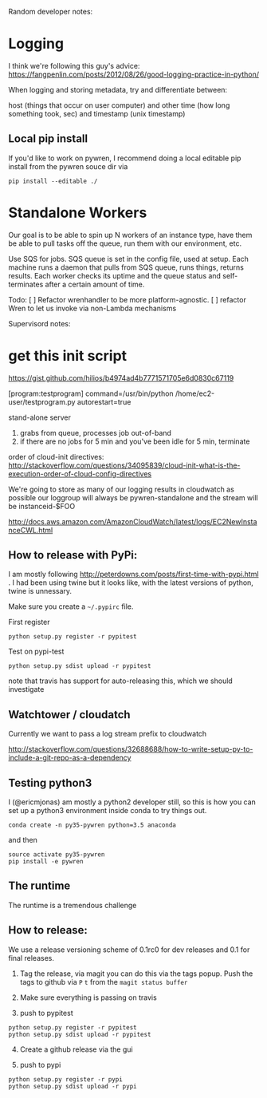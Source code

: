 Random developer notes:

# Logging

I think we're following this guy's advice:
https://fangpenlin.com/posts/2012/08/26/good-logging-practice-in-python/

When logging and storing metadata, try and differentiate between:

host (things that occur on user computer) and other
time (how long something took, sec) and timestamp (unix timestamp) 

## Local pip install
If you'd like to work on pywren, I recommend doing a local editable pip install
from the pywren souce dir via

```
pip install --editable ./
```


# Standalone Workers

Our goal is to be able to spin up N workers of an instance type, have
them be able to pull tasks off the queue, run them with our
environment, etc.

Use SQS for jobs. SQS queue is set in the config file, used at setup. 
Each machine runs a daemon that pulls from SQS queue, runs things, returns
results. 
Each worker checks its uptime and the queue status and self-terminates
after a certain amount of time. 

Todo: 
[ ] Refactor wrenhandler to be more platform-agnostic. 
[ ] refactor Wren to let us invoke via non-Lambda mechanisms




Supervisord notes:
# get this init script

https://gist.github.com/hilios/b4974ad4b7771571705e6d0830c67119


[program:testprogram]
command=/usr/bin/python /home/ec2-user/testprogram.py
autorestart=true


stand-alone server
1. grabs from queue, processes job out-of-band
2. if there are no jobs for 5 min and you've been idle for 5 min, terminate


order of cloud-init directives:
http://stackoverflow.com/questions/34095839/cloud-init-what-is-the-execution-order-of-cloud-config-directives

We're going to store as many of our logging results in cloudwatch as possible
our loggroup will always be pywren-standalone
and the stream will be instanceid-$FOO


http://docs.aws.amazon.com/AmazonCloudWatch/latest/logs/EC2NewInstanceCWL.html


## How to release with PyPi:
I am mostly following http://peterdowns.com/posts/first-time-with-pypi.html . I had
been using twine but it looks like, with the latest versions of python, 
twine is unnessary. 

Make sure you create a `~/.pypirc` file. 

First register
```
python setup.py register -r pypitest
```

Test on pypi-test
```
python setup.py sdist upload -r pypitest
```



note that travis has support for auto-releasing this, which we should investigate

## Watchtower / cloudatch
Currently we want to pass a log stream prefix to cloudwatch

http://stackoverflow.com/questions/32688688/how-to-write-setup-py-to-include-a-git-repo-as-a-dependency


## Testing python3

I (@ericmjonas) am mostly a python2 developer still, so this is how
you can set up a python3 environment inside conda to try things out.

```
conda create -n py35-pywren python=3.5 anaconda
```
and then
```
source activate py35-pywren
pip install -e pywren
```

## The runtime
The runtime is a tremendous challenge

## How to release:

We use a release versioning scheme of 0.1rc0 for dev releases and 0.1
for final releases.

1. Tag the release, via magit you can do this via the tags popup. Push the tags to github via `P` `t` from the `magit status buffer`

2. Make sure everything is passing on travis

3. push to pypitest

```
python setup.py register -r pypitest
python setup.py sdist upload -r pypitest
```

4. Create a github release via the gui

5. push to pypi

```
python setup.py register -r pypi
python setup.py sdist upload -r pypi
```

